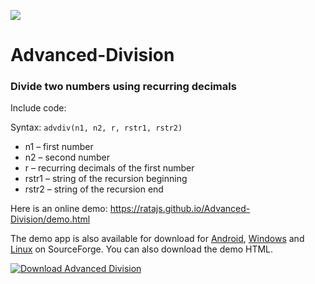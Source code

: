 ![](https://raw.githubusercontent.com/ratajs/Advanced-Division/master/icon.svg)

# Advanced-Division
### Divide two numbers using recurring decimals

Include code:

  <code><script src="https://cdn.jsdelivr.net/gh/ratajs/Advanced-Division@243807e4bde864decf4d18a11c9e836c5af88473/AdvDiv.min.js" type="text/javascript" integrity="sha384-rqDsKd8JKRuCuEwYL4QaHkMCQAbJDD7n7gLC2yXY+y6M8H+ihg4RambCHkHPiWL/" crossorigin="anonymous"></script></code>

Syntax:
<code>advdiv(n1, n2, r, rstr1, rstr2)</code>
* n1 – first number
* n2 – second number
* r – recurring decimals of the first number
* rstr1 – string of the recursion beginning
* rstr2 – string of the recursion end

Here is an online demo: <https://ratajs.github.io/Advanced-Division/demo.html>

The demo app is also available for download for [Android](https://sourceforge.net/projects/advanced-division/files/Advanced-Division-Cordova.apk/download), [Windows](https://sourceforge.net/projects/advanced-division/files/Advanced-Division-NWjs.exe/download) and [Linux](https://sourceforge.net/projects/advanced-division/files/Advanced-Division-NWjs-Linux.tar.gz/download) on SourceForge.
You can also download the demo HTML.

[![Download Advanced Division](https://a.fsdn.com/con/app/sf-download-button)](https://sourceforge.net/projects/advanced-division/files/latest/download)
